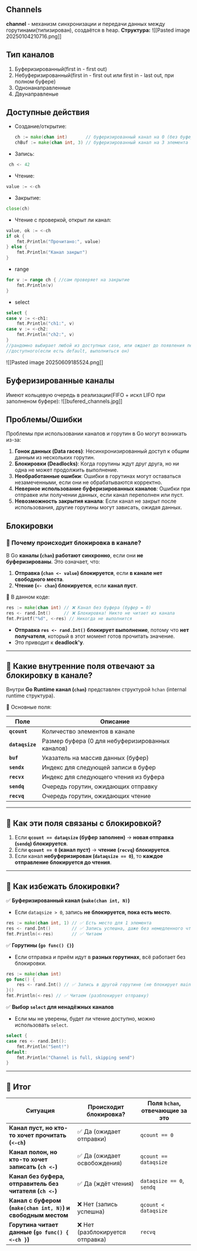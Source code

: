 ## Channels
**channel** - механизм синхронизации и передачи данных между горутинами(типизирован), создаётся в heap.
**Структура:** 
![[Pasted image 20250104210716.png]]
## Тип каналов
1. Буферизированный(first in - first out)
2. Небуферизированный(first in - first out или first in - last out, при полном буфере)
3. Однонанаправленные
4. Двунаправленые
## Доступные действия
- Создание/открытие:
	```go
	ch := make(chan int)       // буферизированный канал на 0 (без буфера)
	chBuf := make(chan int, 3) // буферизированный канал на 3 элемента
	```
-  Запись:
```go
 ch <- 42
```
- Чтение:
```go
value := <-ch
```
- Закрытие:
```go
close(ch)
```
- Чтение с проверкой, открыт ли канал:
```go
value, ok := <-ch
if ok {
    fmt.Println("Прочитано:", value)
} else {
    fmt.Println("Канал закрыт")
}
```
- range
```go
for v := range ch { //сам проверяет на закрытие
    fmt.Println(v)
}
```
- select
```go
select {
case v := <-ch1:
    fmt.Println("ch1:", v)
case v := <-ch2:
    fmt.Println("ch2:", v)
}
//рандомно выбирает любой из доступных case, или ождает до появления первого
//доступного(если есть default, выполниться он)
```
![[Pasted image 20250609185524.png]]

## Буферизированные каналы
Имеют кольцевую очередь в реализации(FIFO + искл LIFO при заполненом буфере):
	![[bufered_channels.jpg]]
## Проблемы/Ошибки

Проблемы при использовании каналов и горутин в Go могут возникать из-за:
1. **Гонок данных (Data races)**: Несинхронизированный доступ к общим данным из нескольких горутин.
2. **Блокировки (Deadlocks)**: Когда горутины ждут друг друга, но ни одна не может продолжить выполнение.
3. **Необработанные ошибки**: Ошибки в горутинах могут оставаться незамеченными, если они не обрабатываются корректно.
4. **Неверное использование буферизированных каналов**: Ошибки при отправке или получении данных, если канал переполнен или пуст.
5. **Невозможность закрытия канала**: Если канал не закрыт после использования, другие горутины могут зависать, ожидая данных.
## Блокировки

### **📌 Почему происходит блокировка в канале?**

В Go **каналы (`chan`) работают синхронно**, если они **не буферизированы**. Это означает, что:

1. **Отправка (`chan <- value`) блокируется**, если **в канале нет свободного места**.
2. **Чтение (`<- chan`) блокируется**, если **канал пуст**.

🔹 В данном коде:

```go
res := make(chan int) // ❌ Канал без буфера (буфер = 0)
res <- rand.Int()     // ❌ Блокировка! Никто не читает из канала
fmt.Printf("%d", <-res) // Никогда не выполнится
```

- **Отправка `res <- rand.Int()` блокирует выполнение**, потому что **нет получателя**, который в этот момент готов прочитать значение.
- Это приводит к **deadlock'у**.

---

## **📌 Какие внутренние поля отвечают за блокировку в канале?**

Внутри **Go Runtime канал (`chan`)** представлен структурой `hchan` (internal runtime структура).

📌 Основные поля:

|Поле|Описание|
|---|---|
|**`qcount`**|Количество элементов в канале|
|**`dataqsize`**|Размер буфера (0 для небуферизированных каналов)|
|**`buf`**|Указатель на массив данных (буфер)|
|**`sendx`**|Индекс для следующей записи в буфер|
|**`recvx`**|Индекс для следующего чтения из буфера|
|**`sendq`**|Очередь горутин, ожидающих отправку|
|**`recvq`**|Очередь горутин, ожидающих чтение|

---

## **📌 Как эти поля связаны с блокировкой?**

1. Если **`qcount == dataqsize` (буфер заполнен)** → **новая отправка (`sendq`) блокируется**.
2. Если **`qcount == 0` (канал пуст)** → **чтение (`recvq`) блокируется**.
3. Если канал **небуферизирован (`dataqsize == 0`)**, то **каждое отправление блокируется до чтения**.

---

## **📌 Как избежать блокировки?**

✅ **Буферизированный канал (`make(chan int, N)`)**

- Если `dataqsize > 0`, запись **не блокируется, пока есть место**.

```go
res := make(chan int, 1) // ✅ Есть место для 1 элемента
res <- rand.Int()        // ✅ Запись успешна, даже без немедленного чтения
fmt.Println(<-res)       // ✅ Читаем
```

✅ **Горутины (`go func() {}`)**

- Если отправка и приём идут в **разных горутинах**, всё работает без блокировки.

```go
res := make(chan int)
go func() {
    res <- rand.Int() // ✅ Запись в другой горутине (не блокирует main)
}()
fmt.Println(<-res) // ✅ Читаем (разблокирует отправку)
```

✅ **Выбор `select` для ненадёжных каналов**

- Если мы не уверены, будет ли чтение доступно, можно использовать `select`.

```go
select {
case res <- rand.Int():
    fmt.Println("Sent!")
default:
    fmt.Println("Channel is full, skipping send")
}
```

---

## **📌 Итог**

|Ситуация|Происходит блокировка?|Поля `hchan`, отвечающие за это|
|---|---|---|
|**Канал пуст, но кто-то хочет прочитать (`<-ch`)**|✅ Да (ожидает отправки)|`qcount == 0`|
|**Канал полон, но кто-то хочет записать (`ch <-`)**|✅ Да (ожидает освобождения)|`qcount == dataqsize`|
|**Канал без буфера, отправитель без читателя (`ch <-`)**|✅ Да (ждёт чтения)|`dataqsize == 0`, `sendq`|
|**Канал с буфером (`make(chan int, N)`) и свободным местом**|❌ Нет (запись успешна)|`qcount < dataqsize`|
|**Горутина читает данные (`go func() { <-ch }`)**|❌ Нет (разблокируется отправка)|`recvq`|

